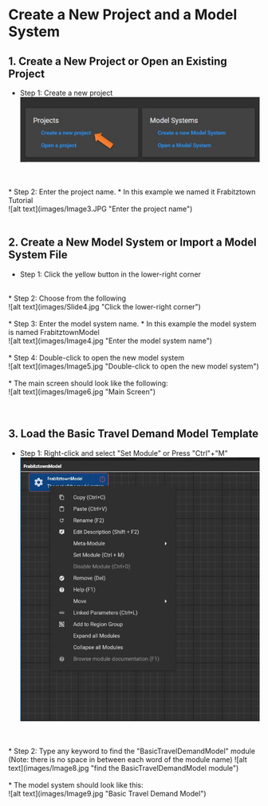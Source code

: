 # **Create a New Project and a Model System**

## 1. Create a New Project or Open an Existing Project
* Step 1: Create a new project<br />
![alt text](images/Slide2.JPG "Create a new project")
<br />
<br />
* Step 2: Enter the project name. 
* In this example we named it Frabitztown Tutorial<br />
![alt text](images/Image3.JPG "Enter the project name")
<br />
<br />

## 2. Create a New Model System or Import a Model System File
* Step 1: Click the yellow button in the lower-right corner<br />
<br />
* Step 2: Choose from the following<br />
![alt text](images/Slide4.jpg "Click the lower-right corner")
<br />
<br />
* Step 3: Enter the model system name. 
* In this example the model system is named  FrabitztownModel<br />
![alt text](images/Image4.jpg "Enter the model system name")
<br />
<br />
* Step 4: Double-click to open the new model system<br />
![alt text](images/Image5.jpg "Double-click to open the new model system")
<br />
<br />
* The main screen should look like the following:<br />
![alt text](images/Image6.jpg "Main Screen")
<br />
<br />
<br />

## 3. Load the Basic Travel Demand Model Template
* Step 1: Right-click and select "Set Module" or Press "Ctrl"+"M"<br />
![alt text](images/Image7.png "Right-click and select Set Module")
<br />
<br />
* Step 2: Type any keyword to find the "BasicTravelDemandModel" module<br />(Note: there is no space in between each word of the module name)
![alt text](images/Image8.jpg "find the BasicTravelDemandModel module")
<br />
<br />
* The model system should look like this:<br />
![alt text](images/Image9.jpg "Basic Travel Demand Model")
